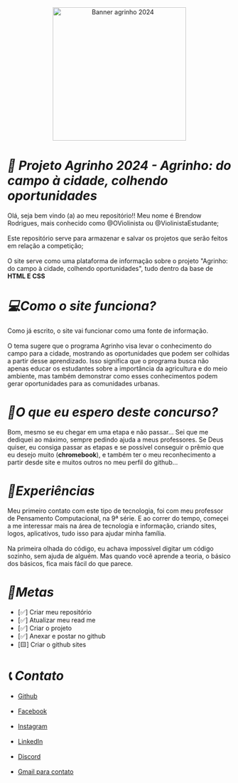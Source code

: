 <div align="center">
<img widht="500" height="300" src="https://github.com/ViolinistaEstudante/projeto_agrinho_matematica2/assets/132099734/a02d012d-686a-4fea-96f0-cab8729ac40e" alt="Banner agrinho 2024"></div>

# *📰 Projeto Agrinho 2024 - Agrinho: do campo à cidade, colhendo oportunidades*

Olá, seja bem vindo (a) ao meu repositório!! Meu nome é Brendow Rodrigues, mais conhecido como @OViolinista ou @ViolinistaEstudante;
<br></br>
Este repositório serve para armazenar e salvar os projetos que serão feitos em relação a competição;
<br></br>
O site serve como uma plataforma de informação sobre o projeto "Agrinho: do campo à cidade, colhendo oportunidades", tudo dentro da base de **HTML E CSS**

# *💻Como o site funciona?*
Como já escrito, o site vai funcionar como uma fonte de informação.
<br></br>
O tema sugere que o programa Agrinho visa levar o conhecimento do campo para a cidade, mostrando as oportunidades que podem ser colhidas a partir desse aprendizado. Isso significa que o programa busca não apenas educar os estudantes sobre a importância da agricultura e do meio ambiente, mas também demonstrar como esses conhecimentos podem gerar oportunidades para as comunidades urbanas.

# *💯O que eu espero deste concurso?*
Bom, mesmo se eu chegar em uma etapa e não passar... Sei que me dediquei ao máximo, sempre pedindo ajuda a meus professores. Se Deus quiser, eu consiga passar as etapas e se possível conseguir o prêmio que eu desejo muito (**chromebook**), e também ter o meu reconhecimento a partir desde site e muitos outros no meu perfil do github...

# *📔Experiências*
Meu primeiro contato com este tipo de tecnologia, foi com meu professor de Pensamento Computacional, na 9ª série. E ao correr do tempo, começei a me interessar mais na área de tecnologia e informação, criando sites, logos, aplicativos, tudo isso para ajudar minha família.
<br></br>
Na primeira olhada do código, eu achava impossível digitar um código sozinho, sem ajuda de alguém. Mas quando você aprende a teoria, o básico dos básicos, fica mais fácil do que parece.

# *📌Metas*
<ul>
  <li> [✅] Criar meu repositório</li>
  <li> [✅] Atualizar meu read me</li>
  <li> [✅] Criar o projeto</li>
  <li> [✅] Anexar e postar no github</li>
  <li> [🟨] Criar o github sites</li>
</ul>

# *📞 Contato*
- [Github](https://github.com/ViolinistaEstudante) <br></br>
- [Facebook](https://www.facebook.com/profile.php?id=100073305696055) <br></br>
- [Instagram](https://www.instagram.com/o_r0drigu3s_/) <br></br>
- [LinkedIn](https://www.linkedin.com/in/brendow-eduardo-rodrigues-ribeiro-360b172a6/) <br></br>
- [Discord](https://discord.gg/BrendowViolinOFC#2349) <br></br>
- [Gmail para contato](brendow.ribeiro@escola.pr.gov.br) <br></br>



          

